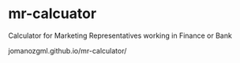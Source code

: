 # mr-calcuator
Calculator for Marketing Representatives working in Finance or Bank

jomanozgml.github.io/mr-calculator/
